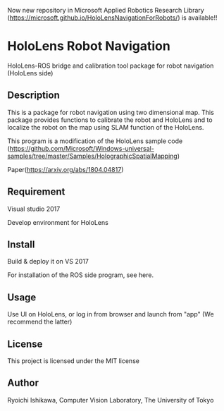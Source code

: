 Now new repository in Microsoft Applied Robotics Research Library (https://microsoft.github.io/HoloLensNavigationForRobots/) is available!!

# HoloLens Robot Navigation
HoloLens-ROS bridge and calibration tool package for robot navigation (HoloLens side)



## Description
This is a package for robot navigation using two dimensional map. This package provides functions to calibrate the robot and HoloLens and to localize the robot on the map using SLAM function of the HoloLens.

This program is a modification of the HoloLens sample code (https://github.com/Microsoft/Windows-universal-samples/tree/master/Samples/HolographicSpatialMapping)

Paper(https://arxiv.org/abs/1804.04817)

## Requirement
Visual studio 2017

Develop environment for HoloLens

## Install
Build & deploy it on VS 2017

For installation of the ROS side program, see here.

## Usage
Use UI on HoloLens, or log in from browser and launch from "app" (We recommend the latter)


## License
This project is licensed under the MIT license

## Author
Ryoichi Ishikawa, Computer Vision Laboratory, The University of Tokyo
